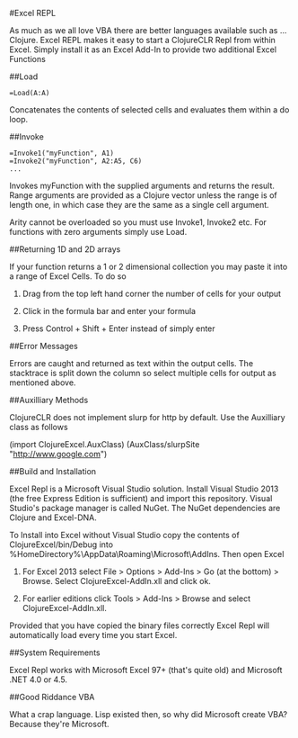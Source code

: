 #Excel REPL

As much as we all love VBA there are better languages available such as ... Clojure.  Excel REPL makes it easy to start a ClojureCLR Repl from within Excel.  Simply install it as an Excel Add-In to provide two additional Excel Functions

##Load

    =Load(A:A)

Concatenates the contents of selected cells and evaluates them within a do loop.

##Invoke

    =Invoke1("myFunction", A1)
    =Invoke2("myFunction", A2:A5, C6)
    ...

Invokes myFunction with the supplied arguments and returns the result.  Range arguments are provided as a Clojure vector unless the range is of length one, in which case they are the same as a single cell argument.

Arity cannot be overloaded so you must use Invoke1, Invoke2 etc.  For functions with zero arguments simply use Load.

##Returning 1D and 2D arrays

If your function returns a 1 or 2 dimensional collection you may paste it into a range of Excel Cells.  To do so

1) Drag from the top left hand corner the number of cells for your output

2) Click in the formula bar and enter your formula

3) Press Control + Shift + Enter instead of simply enter

##Error Messages

Errors are caught and returned as text within the output cells.  The stacktrace is split down the column so select multiple cells for output as mentioned above.

##Auxilliary Methods

ClojureCLR does not implement slurp for http by default.  Use the Auxilliary class as follows

(import ClojureExcel.AuxClass)
(AuxClass/slurpSite "http://www.google.com")

##Build and Installation

Excel Repl is a Microsoft Visual Studio solution.  Install Visual Studio 2013 (the free Express Edition is sufficient) and import this repository.  Visual Studio's package manager is called NuGet.  The NuGet dependencies are Clojure and Excel-DNA.

To Install into Excel without Visual Studio copy the contents of ClojureExcel/bin/Debug into %HomeDirectory%\AppData\Roaming\Microsoft\AddIns.  Then open Excel

1) For Excel 2013 select File > Options > Add-Ins > Go (at the bottom) > Browse.  Select ClojureExcel-AddIn.xll and click ok.

2) For earlier editions click Tools > Add-Ins > Browse and select ClojureExcel-AddIn.xll.

Provided that you have copied the binary files correctly Excel Repl will automatically load every time you start Excel.

##System Requirements

Excel Repl works with Microsoft Excel 97+ (that's quite old) and Microsoft .NET 4.0 or 4.5.

##Good Riddance VBA

What a crap language.  Lisp existed then, so why did Microsoft create VBA?  Because they're Microsoft.

